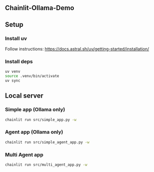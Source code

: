 ## Chainlit-Ollama-Demo

## Setup

### Install uv

Follow instructions: https://docs.astral.sh/uv/getting-started/installation/

### Install deps

```bash
uv venv
source .venv/bin/activate
uv sync
```

## Local server

### Simple app (Ollama only)

```bash
chainlit run src/simple_app.py -w
```

### Agent app (Ollama only)

```bash
chainlit run src/simple_agent_app.py -w
```

### Multi Agent app

```bash
chainlit run src/multi_agent_app.py -w
```
